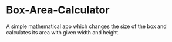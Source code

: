 # Box-Area-Calculator
A simple mathematical app which changes the size of the box and calculates its area with given width and height.

